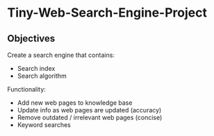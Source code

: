# Tiny-Web-Search-Engine-Project
## Objectives
Create a search engine that contains: 
- Search index
- Search algorithm

Functionality:
- Add new web pages to knowledge base
- Update info as web pages are updated (accuracy)
- Remove outdated / irrelevant web pages (concise)
- Keyword searches
